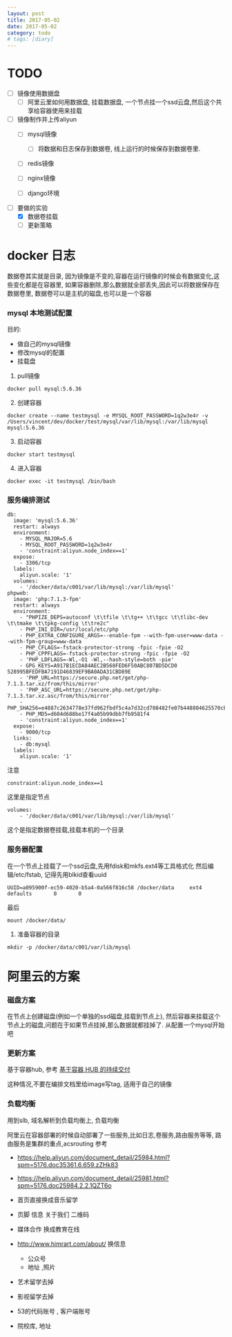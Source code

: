 ```yaml
---
layout: post
title: 2017-05-02
date: 2017-05-02
category: todo
# tags: [diary]
---
```


# TODO

* [ ] 镜像使用数据盘
    - [ ] 阿里云里如何用数据盘, 挂载数据盘, 一个节点挂一个ssd云盘,然后这个共享给容器使用来挂载
* [ ] 镜像制作并上传aliyun
    - [ ] mysql镜像
        + [ ] 将数据和日志保存到数据卷, 线上运行的时候保存到数据卷里.
    - [ ] redis镜像
    - [ ] nginx镜像
    - [ ] django环境


* [ ] 要做的实验
    - [X] 数据卷挂载
    - [ ] 更新策略

# docker 日志


数据卷其实就是目录, 因为镜像是不变的,容器在运行镜像的时候会有数据变化,这些变化都是在容器里, 如果容器删除,那么数据就全部丢失,因此可以将数据保存在数据卷里,
数据卷可以是主机的磁盘,也可以是一个容器


### mysql 本地测试配置

目的:

* 做自己的mysql镜像
* 修改mysql的配置
* 挂载盘

1. pull镜像

```
docker pull mysql:5.6.36
```


2. 创建容器

```
docker create --name testmysql -e MYSQL_ROOT_PASSWORD=1q2w3e4r -v /Users/vincent/dev/docker/test/mysql/var/lib/mysql:/var/lib/mysql mysql:5.6.36
```

3. 启动容器

```
docker start testmysql
```

4. 进入容器
```
docker exec -it testmysql /bin/bash
```


### 服务编排测试

```
db:
  image: 'mysql:5.6.36'
  restart: always
  environment:
    - MYSQL_MAJOR=5.6
    - MYSQL_ROOT_PASSWORD=1q2w3e4r
    - 'constraint:aliyun.node_index==1'
  expose:
    - 3306/tcp
  labels:
    aliyun.scale: '1'
  volumes:
    - '/docker/data/c001/var/lib/mysql:/var/lib/mysql'
phpweb:
  image: 'php:7.1.3-fpm'
  restart: always
  environment:
    - "PHPIZE_DEPS=autoconf \t\tfile \t\tg++ \t\tgcc \t\tlibc-dev \t\tmake \t\tpkg-config \t\tre2c"
    - PHP_INI_DIR=/usr/local/etc/php
    - PHP_EXTRA_CONFIGURE_ARGS=--enable-fpm --with-fpm-user=www-data --with-fpm-group=www-data
    - PHP_CFLAGS=-fstack-protector-strong -fpic -fpie -O2
    - PHP_CPPFLAGS=-fstack-protector-strong -fpic -fpie -O2
    - 'PHP_LDFLAGS=-Wl,-O1 -Wl,--hash-style=both -pie'
    - GPG_KEYS=A917B1ECDA84AEC2B568FED6F50ABC807BD5DCD0 528995BFEDFBA7191D46839EF9BA0ADA31CBD89E
    - 'PHP_URL=https://secure.php.net/get/php-7.1.3.tar.xz/from/this/mirror'
    - 'PHP_ASC_URL=https://secure.php.net/get/php-7.1.3.tar.xz.asc/from/this/mirror'
    - PHP_SHA256=e4887c2634778e37fd962fbdf5c4a7d32cd708482fe07b448804625570cb0bb0
    - PHP_MD5=d604d688be17f4a05b99dbb7fb9581f4
    - 'constraint:aliyun.node_index==1'
  expose:
    - 9000/tcp
  links:
    - db:mysql
  labels:
    aliyun.scale: '1'
```


注意 

```
constraint:aliyun.node_index==1
```
这里是指定节点

```
volumes:
    - '/docker/data/c001/var/lib/mysql:/var/lib/mysql'
```
这个是指定数据卷挂载,挂载本机的一个目录

### 服务器配置

在一个节点上挂载了一个ssd云盘,先用fdisk和mkfs.ext4等工具格式化
然后编辑/etc/fstab, 记得先用blkid查看uuid

```
UUID=a095900f-ec59-4020-b5a4-0a566f816c58 /docker/data     ext4   defaults       0       0
```

最后

```
mount /docker/data/
```


1. 准备容器的目录


```
mkdir -p /docker/data/c001/var/lib/mysql
```





# 阿里云的方案

### 磁盘方案

在节点上创建磁盘(例如一个单独的ssd磁盘,挂载到节点上), 然后容器来挂载这个节点上的磁盘,问题在于如果节点挂掉,那么数据就都挂掉了.
从配置一个mysql开始吧



### 更新方案

基于容器hub, 参考 [基于容器 HUB 的持续交付](https://help.aliyun.com/document_detail/42987.html?spm=5176.product25972.6.655.x4hdHQ)


这种情况,不要在编排文档里给image写tag, 适用于自己的镜像


### 负载均衡

用到slb, 域名解析到负载均衡上, 负载均衡

阿里云在容器部署的时候自动部署了一些服务,比如日志,卷服务,路由服务等等,
路由服务是集群的重点,acsrouting 参考
* https://help.aliyun.com/document_detail/25984.html?spm=5176.doc35361.6.659.zZHk83
* https://help.aliyun.com/document_detail/25981.html?spm=5176.doc25984.2.2.1QZT6o


* 首页直接换成音乐留学
* 页脚 信息  关于我们 二维码
* 媒体合作 换成教育在线
* http://www.himrart.com/about/  换信息
    - 公众号
    - 地址 ,照片
* 艺术留学去掉
* 影视留学去掉
* 53的代码账号 , 客户端账号
* 院校库, 地址








